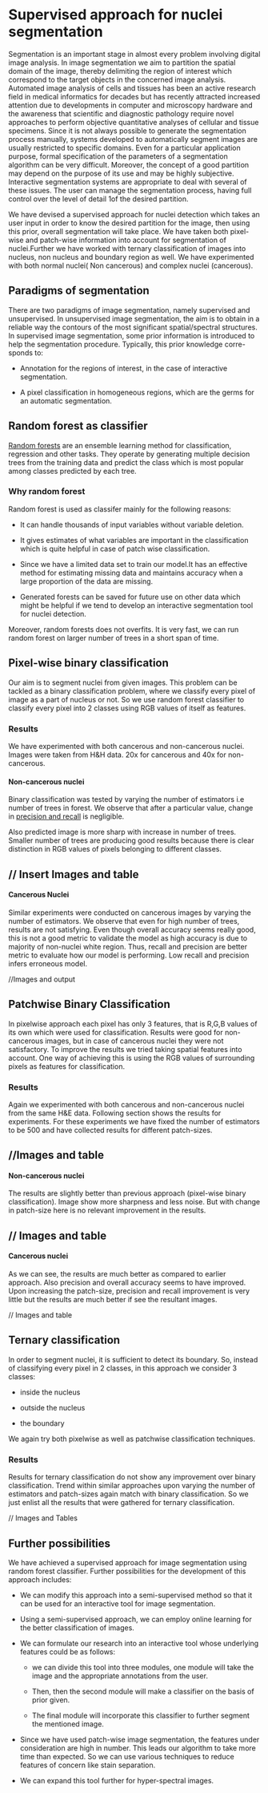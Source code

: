 # Supervised approach for nuclei segmentation

Segmentation is an important stage in almost every problem involving digital image analysis. In image segmentation we aim to partition the spatial domain of the image, thereby delimiting the region of interest which correspond to the target objects in the concerned image analysis.
Automated image analysis of cells and tissues has been an active research field in medical informatics for decades but has recently attracted increased attention due to developments in computer and microscopy hardware and the awareness that scientific and diagnostic pathology require novel approaches to perform objective quantitative analyses of cellular and tissue specimens. Since it is not always possible to generate the segmentation process manually, systems developed to automatically segment images are usually restricted to specific domains. Even for a particular application purpose, formal specification of the parameters of a segmentation algorithm can be very
difficult. Moreover, the concept of a good partition may depend on the purpose of its use and may be highly subjective. Interactive segmentation systems are appropriate to deal with several of these issues. The user can manage the segmentation process, having full control over the level of detail
1of the desired partition.

We have devised a supervised approach for nuclei detection which takes an user input in order to know the desired partition for the image, then using this prior, overall segmentation will take place. We have taken both pixel-wise and patch-wise information into account for segmentation of nuclei.Further we have worked with ternary classification of images into nucleus, non nucleus and boundary region as well. We have experimented with both normal nuclei( Non cancerous) and complex nuclei (cancerous).

## Paradigms of segmentation

There are two paradigms of image segmentation, namely supervised and
unsupervised.
In unsupervised image segmentation, the aim is to obtain in a reliable
way the contours of the most significant spatial/spectral structures.
In supervised image segmentation, some prior information is introduced
to help the segmentation procedure. Typically, this prior knowledge corre-
sponds to:

* Annotation for the regions of interest, in the case of interactive segmentation.

* A pixel classification in homogeneous regions, which are the germs for an automatic segmentation.

## Random forest as classifier

[Random forests](https://www.stat.berkeley.edu/~breiman/RandomForests/cc_home.htm) are an ensemble learning method for classification, regression and other tasks. They operate by generating multiple decision trees from
the training data and predict the class which is most popular among classes
predicted by each tree.

### Why random forest

Random forest is used as classifer mainly for the following reasons:

* It can handle thousands of input variables without variable deletion.

* It gives estimates of what variables are important in the classification which is quite helpful in case of patch wise classification.

* Since we have a limited data set to train our model.It has an effective method for estimating missing data and maintains accuracy when a large proportion of the data are missing.

* Generated forests can be saved for future use on other data which might be helpful if we tend to develop an interactive segmentation tool for nuclei detection.

Moreover, random forests does not overfits. It is very fast, we can run random forest on larger number of trees in a short span of time.

## Pixel-wise binary classification

Our aim is to segment nuclei from given images. This problem can be tackled
as a binary classification problem, where we classify every pixel of image as
a part of nucleus or not. So we use random forest classifier to classify every
pixel into 2 classes using RGB values of itself as features.

### Results

We have experimented with both cancerous and non-cancerous nuclei. Images were taken from H&H data. 20x for cancerous and 40x for non-cancerous.

#### Non-cancerous nuclei

Binary classification was tested by varying the number of estimators i.e number of trees in forest. We observe that after a particular value, change in [precision
and recall](https://www.wikiwand.com/en/Precision_and_recall) is negligible.

Also predicted image is more sharp with increase in number of trees. Smaller number of trees are producing good results because there is clear distinction in RGB values of pixels belonging to different classes.


// Insert Images and table
---------------------------

#### Cancerous Nuclei

Similar experiments were conducted on cancerous images by varying the number of estimators. We observe that even for high number of trees, results are
not satisfying. Even though overall accuracy seems really good, this is not a good metric to validate the model as high accuracy is due to majority of non-nuclei white region. Thus, recall and precision are better metric to evaluate how our model is performing. Low recall and precision infers erroneous model.

//Images and output

## Patchwise Binary Classification

In pixelwise approach each pixel has only 3 features, that is R,G,B values of its own which were used for classification. Results were good for non-cancerous images, but in case of cancerous nuclei they were not satisfactory. To improve the results we tried taking spatial features into account. One way
of achieving this is using the RGB values of surrounding pixels as features for classification.

### Results

Again we experimented with both cancerous and non-cancerous nuclei from the same H&E data. Following section shows the results for experiments. For these experiments we have fixed the number of estimators to be 500 and have collected results for different patch-sizes.

//Images and table
-------------------

#### Non-cancerous nuclei

The results are slightly better than previous approach (pixel-wise binary classification). Image show more sharpness and less noise. But with change in patch-size here is no relevant improvement in the results.

// Images and table
--------------------

#### Cancerous nuclei

As we can see, the results are much better as compared to earlier approach. Also precision and overall accuracy seems to have improved. Upon increasing the patch-size, precision and recall improvement is very little but the results are much better if see the resultant images.

// Images and table

## Ternary classification

In order to segment nuclei, it is sufficient to detect its boundary. So, instead of classifying every pixel in 2 classes, in this approach we consider 3 classes:

* inside the nucleus

* outside the nucleus

* the boundary

 We again try both pixelwise as well as patchwise classification techniques.

 ### Results

Results for ternary classification do not show any improvement over binary classification. Trend within similar approaches upon varying the number of estimators and patch-sizes again match with binary classification. So we just enlist all the results that were gathered for ternary classification.

// Images and Tables

## Further possibilities

We have achieved a supervised approach for image segmentation using random forest classifier. Further possibilities for the development of this approach includes:

* We can modify this approach into a semi-supervised method so that it can be used for an interactive tool for image segmentation.

* Using a semi-supervised approach, we can employ online learning for the better classification of images.

* We can formulate our research into an interactive tool whose underlying features could be as follows:

  * we can divide this tool into three modules, one module will take the image and the appropriate    annotations from the user.

  * Then, then the second module will make a classifier on the basis of prior given.

  * The final module will incorporate this classifier to further segment the mentioned image.

* Since we have used patch-wise image segmentation, the features under consideration are high in number. This leads our algorithm to take more time than expected. So we can use various techniques to reduce features of concern like stain separation.

* We can expand this tool further for hyper-spectral images.

